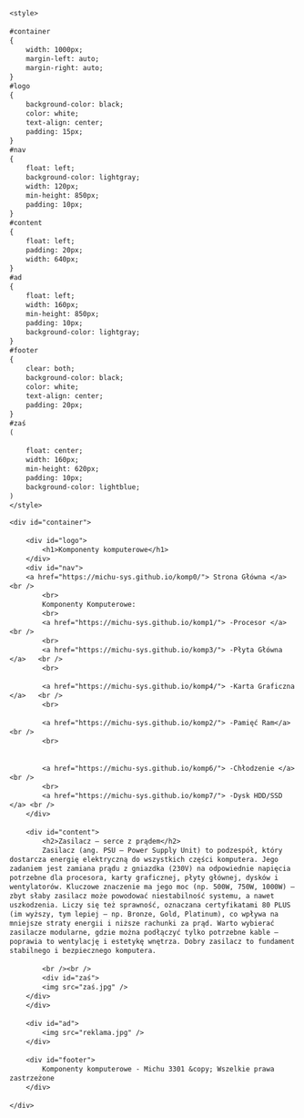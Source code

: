 <html lang="pl">
<head>
	<meta charset="utf-8" />
	<title>Komponenty komputerowe </title>
	<meta name="description" content="Serwis prezentuje komponenty komputerowe. Sprawdź, czy znasz je wszystkie" />
	<meta name="keywords" content="komputery, procesory, karty greficzne, GPU, CPU , płyta główna, ziemniak" />
	<meta http-equiv="X-UA-Compatible" content="IE=edge,chrome=1" />
	
	<style>
	
	#container
	{
		width: 1000px;
		margin-left: auto;
		margin-right: auto;
	}
	#logo
	{
		background-color: black;
		color: white;
		text-align: center;
		padding: 15px;
	}
	#nav
	{
		float: left;
		background-color: lightgray;
		width: 120px;
		min-height: 850px;
		padding: 10px;
	}
	#content
	{
		float: left;
		padding: 20px;
		width: 640px;
	}
	#ad
	{
		float: left;
		width: 160px;
		min-height: 850px;
		padding: 10px;
		background-color: lightgray;
	}
	#footer
	{
		clear: both;
		background-color: black;
		color: white;
		text-align: center;
		padding: 20px;
	}	
	#zaś
	(
	    
		float: center;
		width: 160px;
		min-height: 620px;
		padding: 10px;
		background-color: lightblue;  
    )		
	</style>

</head>

<body>

	<div id="container">
	
		<div id="logo">
			<h1>Komponenty komputerowe</h1>
		</div>
		<div id="nav">
		<a href="https://michu-sys.github.io/komp0/"> Strona Główna </a>   <br />
			<br>
		    Komponenty Komputerowe:
			<br>
			<a href="https://michu-sys.github.io/komp1/"> -Procesor </a> <br />
			<br>
			<a href="https://michu-sys.github.io/komp3/"> -Płyta Główna </a>   <br />
			<br>
			
			<a href="https://michu-sys.github.io/komp4/"> -Karta Graficzna </a>   <br />
			<br>
			
		    <a href="https://michu-sys.github.io/komp2/"> -Pamięć Ram</a>   <br />
			<br>
			
		
			<a href="https://michu-sys.github.io/komp6/"> -Chłodzenie </a>   <br />
			<br>
			<a href="https://michu-sys.github.io/komp7/"> -Dysk HDD/SSD </a> <br />
		</div>
		
		<div id="content">
			<h2>Zasilacz – serce z prądem</h2>
			Zasilacz (ang. PSU – Power Supply Unit) to podzespół, który dostarcza energię elektryczną do wszystkich części komputera. Jego zadaniem jest zamiana prądu z gniazdka (230V) na odpowiednie napięcia potrzebne dla procesora, karty graficznej, płyty głównej, dysków i wentylatorów. Kluczowe znaczenie ma jego moc (np. 500W, 750W, 1000W) – zbyt słaby zasilacz może powodować niestabilność systemu, a nawet uszkodzenia. Liczy się też sprawność, oznaczana certyfikatami 80 PLUS (im wyższy, tym lepiej – np. Bronze, Gold, Platinum), co wpływa na mniejsze straty energii i niższe rachunki za prąd. Warto wybierać zasilacze modularne, gdzie można podłączyć tylko potrzebne kable – poprawia to wentylację i estetykę wnętrza. Dobry zasilacz to fundament stabilnego i bezpiecznego komputera.
			
			<br /><br />			
            <div id="zaś">
			<img src="zaś.jpg" />
		</div>
		</div>
		
		<div id="ad">
			<img src="reklama.jpg" />
		</div>
		
		<div id="footer">
			Komponenty komputerowe - Michu 3301 &copy; Wszelkie prawa zastrzeżone
		</div>
	
	</div>

</body>
</html>
